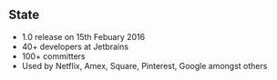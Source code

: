 ## State

* 1.0 release on 15th Febuary 2016
* 40+ developers at Jetbrains
* 100+ committers
* Used by Netflix, Amex, Square, Pinterest, Google amongst others
